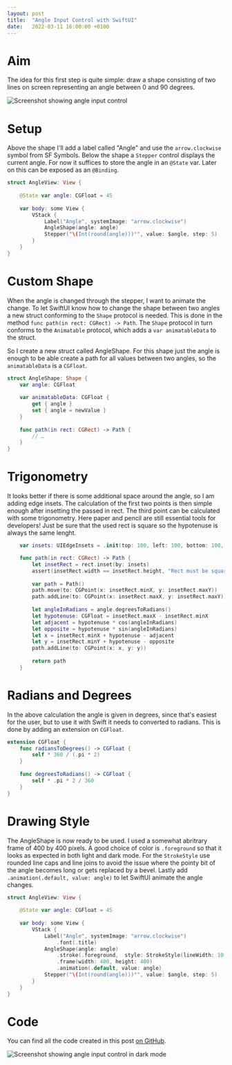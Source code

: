 ```yaml
---
layout: post
title:  "Angle Input Control with SwiftUI"
date:   2022-03-11 16:00:00 +0100
---
```


# Aim

The idea for this first step is quite simple: draw a shape consisting of two lines on screen representing an angle between 0 and 90 degrees.

![Screenshot showing angle input control](/assets/posts/angle/angle-light.png)

# Setup

Above the shape I'll add a label called "Angle" and use the `arrow.clockwise` symbol from SF Symbols. Below the shape a `Stepper` control displays the current angle. For now it suffices to store the angle in an `@State` var. Later on this can be exposed as an `@Binding`.

```swift
struct AngleView: View {
    
    @State var angle: CGFloat = 45
    
    var body: some View {
        VStack {
            Label("Angle", systemImage: "arrow.clockwise")
            AngleShape(angle: angle)
            Stepper("\(Int(round(angle)))°", value: $angle, step: 5)
        }
    }
}
```

# Custom Shape

When the angle is changed through the stepper, I want to animate the change. To let SwiftUI know how to change the shape between two angles a new struct conforming to the `Shape` protocol is needed. This is done in the method `func path(in rect: CGRect) -> Path`. The `Shape` protocol in turn conforms to the `Animatable` protocol, which adds a `var animatableData` to the struct.

So I create a new struct called AngleShape. For this shape just the angle is enough to be able create a path for all values between two angles, so the `animatableData` is a `CGFloat`.

```swift
struct AngleShape: Shape {
    var angle: CGFloat
    
    var animatableData: CGFloat {
        get { angle }
        set { angle = newValue }
    }
       
    func path(in rect: CGRect) -> Path {
        // …
    }
}
```

# Trigonometry

 It looks better if there is some additional space around the angle, so I am adding edge insets. The calculation of the first two points is then simple enough after insetting the passed in rect. The third point can be calculated with some trigonometry. Here paper and pencil are still essential tools for developers! Just be sure that the used rect is square so the hypotenuse is always the same lenght.

```swift
    var insets: UIEdgeInsets = .init(top: 100, left: 100, bottom: 100, right: 100)

    func path(in rect: CGRect) -> Path {
        let insetRect = rect.inset(by: insets)
        assert(insetRect.width == insetRect.height, "Rect must be square")
        
        var path = Path()
        path.move(to: CGPoint(x: insetRect.minX, y: insetRect.maxY))
        path.addLine(to: CGPoint(x: insetRect.maxX, y: insetRect.maxY))
        
        let angleInRadians = angle.degreesToRadians()
        let hypotenuse: CGFloat = insetRect.maxX - insetRect.minX
        let adjacent = hypotenuse * cos(angleInRadians)
        let opposite = hypotenuse * sin(angleInRadians)
        let x = insetRect.minX + hypotenuse - adjacent
        let y = insetRect.minY + hypotenuse - opposite
        path.addLine(to: CGPoint(x: x, y: y))
        
        return path
    }
```

# Radians and Degrees

In the above calculation the angle is given in degrees, since that's easiest for the user, but to use it with Swift it needs to converted to radians. This is done by adding an extension on `CGFloat`.

```swift
extension CGFloat {
    func radiansToDegrees() -> CGFloat {
        self * 360 / (.pi * 2)
    }
    
    func degreesToRadians() -> CGFloat {
        self * .pi * 2 / 360
    }
}
```

# Drawing Style

The AngleShape is now ready to be used. I used a somewhat abritrary frame of 400 by 400 pixels. A good choice of color is `.foreground` so that it looks as expected in both light and dark mode. For the `StrokeStyle` use rounded line caps and line joins to avoid the issue where the pointy bit of the angle becomes long or gets replaced by a bevel. Lastly add `.animation(.default, value: angle)` to let SwiftUI animate the angle changes.

```swift
struct AngleView: View {
    
    @State var angle: CGFloat = 45
    
    var body: some View {
        VStack {
            Label("Angle", systemImage: "arrow.clockwise")
                .font(.title)
            AngleShape(angle: angle)
                .stroke(.foreground,  style: StrokeStyle(lineWidth: 10, lineCap: .round, lineJoin: .round))
                .frame(width: 400, height: 400)
                .animation(.default, value: angle)
            Stepper("\(Int(round(angle)))°", value: $angle, step: 5)
        }
    }
}
```

# Code

You can find all the code created in this post [on GitHub](https://github.com/johankool/blog-angle).

![Screenshot showing angle input control in dark mode](/assets/posts/angle/angle-dark.png)